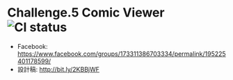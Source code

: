 # Challenge.5 Comic Viewer ![CI status](https://img.shields.io/badge/build-passing-brightgreen.svg)
* Facebook: https://www.facebook.com/groups/173311386703334/permalink/195225401178599/
* 設計稿: http://bit.ly/2KBBjWF